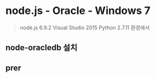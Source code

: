 # node.js - Oracle - Windows 7
> node.js 6.9.2
> Visual Studio 2015
> Python 2.7.11
> 환경에서
## node-oracledb 설치

## prer